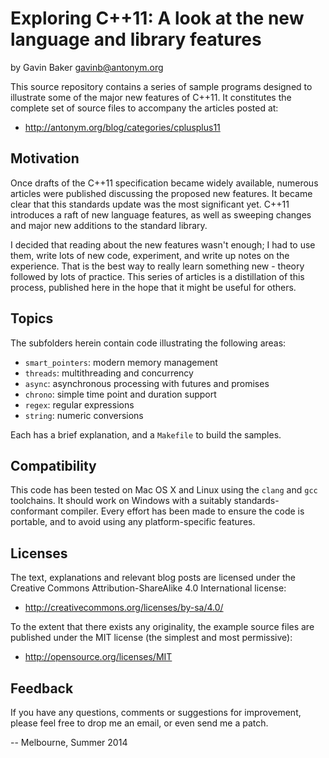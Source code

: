 
# Exploring C++11: A look at the new language and library features

by Gavin Baker <gavinb@antonym.org>

This source repository contains a series of sample programs designed to
illustrate some of the major new features of C++11.  It constitutes the complete
set of source files to accompany the articles posted at:

  * http://antonym.org/blog/categories/cplusplus11

## Motivation

Once drafts of the C++11 specification became widely available, numerous
articles were published discussing the proposed new features.  It became clear
that this standards update was the most significant yet.  C++11 introduces a
raft of new language features, as well as sweeping changes and major new
additions to the standard library.

I decided that reading about the new features wasn't enough; I had to use them,
write lots of new code, experiment, and write up notes on the experience.  That
is the best way to really learn something new - theory followed by lots of
practice. This series of articles is a distillation of this process, published
here in the hope that it might be useful for others.

## Topics

The subfolders herein contain code illustrating the following areas:

 - `smart_pointers`: modern memory management
 - `threads`: multithreading and concurrency
 - `async`: asynchronous processing with futures and promises
 - `chrono`: simple time point and duration support
 - `regex`: regular expressions
 - `string`: numeric conversions

Each has a brief explanation, and a `Makefile` to build the samples.

## Compatibility

This code has been tested on Mac OS X and Linux using the `clang` and `gcc`
toolchains.  It should work on Windows with a suitably standards-conformant
compiler.  Every effort has been made to ensure the code is portable, and to
avoid using any platform-specific features.

## Licenses

The text, explanations and relevant blog posts are licensed under the
Creative Commons Attribution-ShareAlike 4.0 International license:

- http://creativecommons.org/licenses/by-sa/4.0/

To the extent that there exists any originality, the example source files are
published under the MIT license (the simplest and most permissive):

- http://opensource.org/licenses/MIT

## Feedback

If you have any questions, comments or suggestions for improvement, please feel
free to drop me an email, or even send me a patch.

-- Melbourne, Summer 2014

